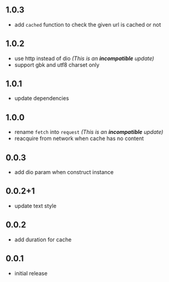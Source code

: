 ## 1.0.3

- add `cached` function to check the given url is cached or not

## 1.0.2

- use http instead of dio _(This is an **incompatible** update)_
- support gbk and utf8 charset only

## 1.0.1

- update dependencies

## 1.0.0

- rename `fetch` into `request` _(This is an **incompatible** update)_
- reacquire from network when cache has no content

## 0.0.3

- add dio param when construct instance

## 0.0.2+1

- update text style

## 0.0.2

- add duration for cache

## 0.0.1

- initial release
